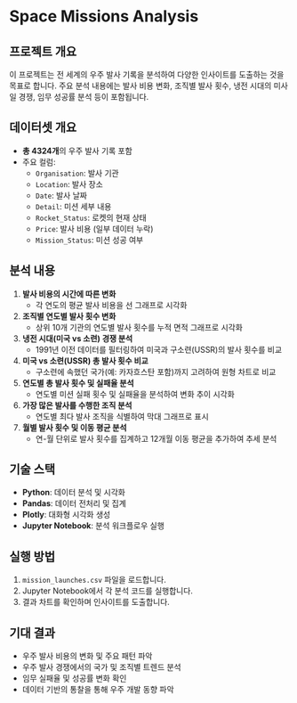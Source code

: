 # Space Missions Analysis

## 프로젝트 개요
이 프로젝트는 전 세계의 우주 발사 기록을 분석하여 다양한 인사이트를 도출하는 것을 목표로 합니다. 주요 분석 내용에는 발사 비용 변화, 조직별 발사 횟수, 냉전 시대의 미사일 경쟁, 임무 성공률 분석 등이 포함됩니다.

## 데이터셋 개요
- **총 4324개**의 우주 발사 기록 포함
- 주요 컬럼:
  - `Organisation`: 발사 기관
  - `Location`: 발사 장소
  - `Date`: 발사 날짜
  - `Detail`: 미션 세부 내용
  - `Rocket_Status`: 로켓의 현재 상태
  - `Price`: 발사 비용 (일부 데이터 누락)
  - `Mission_Status`: 미션 성공 여부

## 분석 내용
1. **발사 비용의 시간에 따른 변화**
   - 각 연도의 평균 발사 비용을 선 그래프로 시각화
2. **조직별 연도별 발사 횟수 변화**
   - 상위 10개 기관의 연도별 발사 횟수를 누적 면적 그래프로 시각화
3. **냉전 시대(미국 vs 소련) 경쟁 분석**
   - 1991년 이전 데이터를 필터링하여 미국과 구소련(USSR)의 발사 횟수를 비교
4. **미국 vs 소련(USSR) 총 발사 횟수 비교**
   - 구소련에 속했던 국가(예: 카자흐스탄 포함)까지 고려하여 원형 차트로 비교
5. **연도별 총 발사 횟수 및 실패율 분석**
   - 연도별 미션 실패 횟수 및 실패율을 분석하여 변화 추이 시각화
6. **가장 많은 발사를 수행한 조직 분석**
   - 연도별 최다 발사 조직을 식별하여 막대 그래프로 표시
7. **월별 발사 횟수 및 이동 평균 분석**
   - 연-월 단위로 발사 횟수를 집계하고 12개월 이동 평균을 추가하여 추세 분석

## 기술 스택
- **Python**: 데이터 분석 및 시각화
- **Pandas**: 데이터 전처리 및 집계
- **Plotly**: 대화형 시각화 생성
- **Jupyter Notebook**: 분석 워크플로우 실행

## 실행 방법
1. `mission_launches.csv` 파일을 로드합니다.
2. Jupyter Notebook에서 각 분석 코드를 실행합니다.
3. 결과 차트를 확인하며 인사이트를 도출합니다.

## 기대 결과
- 우주 발사 비용의 변화 및 주요 패턴 파악
- 우주 발사 경쟁에서의 국가 및 조직별 트렌드 분석
- 임무 실패율 및 성공률 변화 확인
- 데이터 기반의 통찰을 통해 우주 개발 동향 파악

